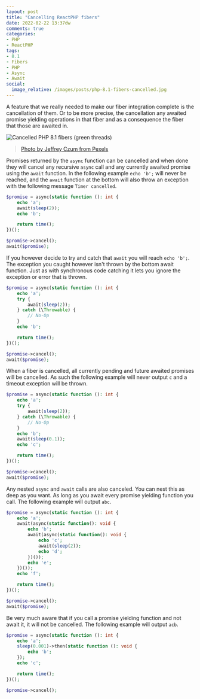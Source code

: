 ```yaml
---
layout: post
title: "Cancelling ReactPHP fibers"
date: 2022-02-22 13:37dw
comments: true
categories:
- PHP
- ReactPHP
tags:
- 8.1
- Fibers
- PHP
- Async
- Await
social:
  image_relative: /images/posts/php-8.1-fibers-cancelled.jpg
---
```


A feature that we really needed to make our fiber integration complete is the cancellation of them. Or to be more 
precise, the cancellation any awaited promise yielding operations in that fiber and as a consequence the fiber that 
those are awaited in.

![Cancelled PHP 8.1 fibers (green threads)](/images/posts/php-8.1-fibers-cancelled.jpg)
> [Photo by Jeffrey Czum from Pexels](https://www.pexels.com/photo/concrete-building-under-blue-sky-4004291/)

<!-- More -->

Promises returned by the `async` function can be cancelled and when done they will cancel any recursive `async` call
and any currently awaited promise using the `await` function. In the following example `echo 'b';` will never
be reached, and the `await` function at the bottom will also throw an exception with the following message
`Timer cancelled`.

```php
$promise = async(static function (): int {
    echo 'a';
    await(sleep(2));
    echo 'b';

    return time();
})();

$promise->cancel();
await($promise);
```

If you however decide to try and catch that `await` you will reach `echo 'b';`. The exception you caught however
isn't thrown by the bottom await function. Just as with synchronous code catching it lets you ignore the exception or
error that is thrown.

```php
$promise = async(static function (): int {
    echo 'a';
    try {
        await(sleep(2));
    } catch (\Throwable) {
        // No-Op
    }
    echo 'b';

    return time();
})();

$promise->cancel();
await($promise);
```

When a fiber is cancelled, all currently pending and future awaited promises will be cancelled. As such the following
example will never output `c` and a timeout exception will be thrown.

```php
$promise = async(static function (): int {
    echo 'a';
    try {
        await(sleep(2));
    } catch (\Throwable) {
        // No-Op
    }
    echo 'b';
    await(sleep(0.1));
    echo 'c';

    return time();
})();

$promise->cancel();
await($promise);
```

Any nested `async` and `await` calls are also canceled. You can nest this as deep as you want. As long as you await
every promise yielding function you call. The following example will output `abc`.

```php
$promise = async(static function (): int {
    echo 'a';
    await(async(static function(): void {
        echo 'b';
        await(async(static function(): void {
            echo 'c';
            await(sleep(2));
            echo 'd';
        })());
        echo 'e';
    })());
    echo 'f';

    return time();
})();

$promise->cancel();
await($promise);
```

Be very much aware that if you call a promise yielding function and not await it, it will not be cancelled. The
following example will output `acb`.

```php
$promise = async(static function (): int {
    echo 'a';
    sleep(0.001)->then(static function (): void {
        echo 'b';
    });
    echo 'c';

    return time();
})();

$promise->cancel();
```
